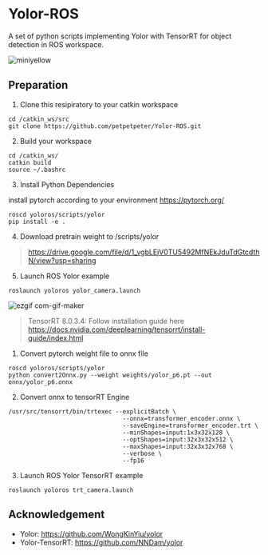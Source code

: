 # Yolor-ROS
A set of python scripts implementing Yolor with TensorRT for object detection in ROS workspace.


![miniyellow](https://user-images.githubusercontent.com/55285546/137327224-e73b6477-19bd-483c-a2c5-71dba517235b.gif)




## Preparation
1. Clone this resipiratory to your catkin workspace
```
cd /catkin_ws/src
git clone https://github.com/petpetpeter/Yolor-ROS.git
```
2. Build your workspace
```
cd /catkin_ws/
catkin build
source ~/.bashrc
```
3. Install Python Dependencies

install pytorch according to your environment https://pytorch.org/
```
roscd yoloros/scripts/yolor
pip install -e .
```
4. Download pretrain weight to /scripts/yolor
> https://drive.google.com/file/d/1_vgbLEjV0TU5492MfNEkJduTdGtcdthN/view?usp=sharing

5. Launch ROS Yolor example
```
roslaunch yoloros yolor_camera.launch
```

![ezgif com-gif-maker](https://user-images.githubusercontent.com/55285546/137414960-87923703-37f9-4523-9f6d-6454ce6bbe73.gif)


> TensorRT 8.0.3.4: Follow installation guide here https://docs.nvidia.com/deeplearning/tensorrt/install-guide/index.html
1. Convert pytorch weight file to onnx file
```
roscd yoloros/scripts/yolor
python convert2Onnx.py --weight weights/yolor_p6.pt --out onnx/yolor_p6.onnx 
```
2. Convert onnx to tensorRT Engine
```
/usr/src/tensorrt/bin/trtexec --explicitBatch \
                                --onnx=transformer_encoder.onnx \
                                --saveEngine=transformer_encoder.trt \
                                --minShapes=input:1x3x32x128 \
                                --optShapes=input:32x3x32x512 \
                                --maxShapes=input:32x3x32x768 \
                                --verbose \
                                --fp16
```
3. Launch ROS Yolor TensorRT example
```
roslaunch yoloros trt_camera.launch
```



## Acknowledgement
- Yolor: https://github.com/WongKinYiu/yolor
- Yolor-TensorRT: https://github.com/NNDam/yolor
